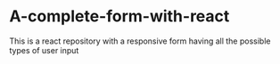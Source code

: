 # A-complete-form-with-react
This is a react repository with a responsive form having all the possible types of user input
